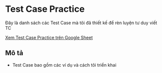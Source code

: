 # Test Case Practice

Đây là danh sách các Test Case mà tôi đã thiết kế để rèn luyện tư duy viết TC

[Xem Test Case Practice trên Google Sheet](https://docs.google.com/spreadsheets/d/11r3_HRhuoND68AsybuVJVstJNQvLgx_XiIHPvhw7sKU/edit?gid=1373747513#gid=1373747513)

## Mô tả
- Test Case bao gồm các ví dụ và cách tôi triển khai

